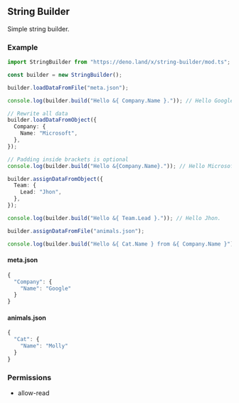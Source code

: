 ## String Builder

Simple string builder.

### Example

```ts
import StringBuilder from "https://deno.land/x/string-builder/mod.ts";

const builder = new StringBuilder();

builder.loadDataFromFile("meta.json");

console.log(builder.build("Hello &{ Company.Name }.")); // Hello Google.

// Rewrite all data
builder.loadDataFromObject({
  Company: {
    Name: "Microsoft",
  },
});

// Padding inside brackets is optional
console.log(builder.build("Hello &{Company.Name}.")); // Hello Microsoft.

builder.assignDataFromObject({
  Team: {
    Lead: "Jhon",
  },
});

console.log(builder.build("Hello &{ Team.Lead }.")); // Hello Jhon.

builder.assignDataFromFile("animals.json");

console.log(builder.build("Hello &{ Cat.Name } from &{ Company.Name }")); // Hello Molly from Microsoft.
```

#### meta.json

```js
{
  "Company": {
    "Name": "Google"
  }
}

```

#### animals.json

```js
{
  "Cat": {
    "Name": "Molly"
  }
}

```

### Permissions

- allow-read
